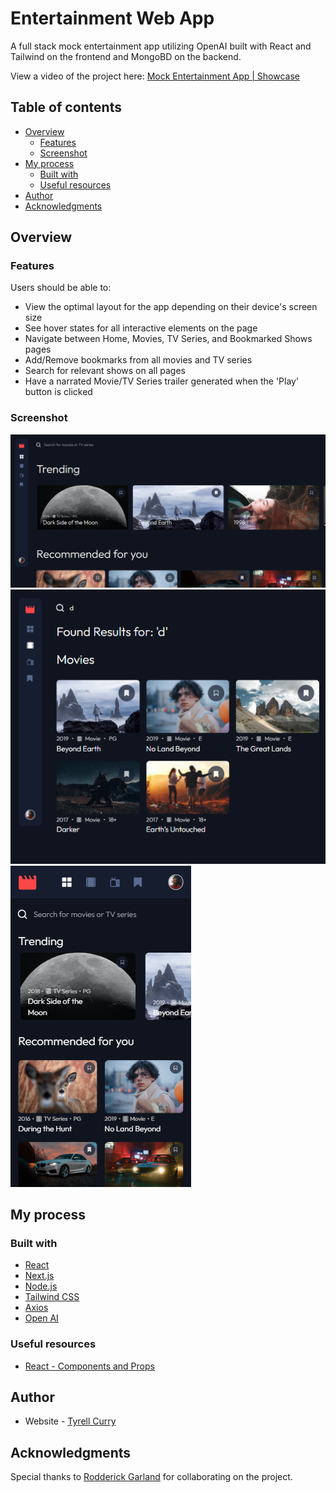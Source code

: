 # Entertainment Web App 

A full stack mock entertainment app utilizing OpenAI built with React and Tailwind on the frontend and MongoBD on the backend.

View a video of the project here: [Mock Entertainment App | Showcase](https://youtu.be/hHi97I-EuT0)

## Table of contents

- [Overview](#overview)
  - [Features](#the-challenge)
  - [Screenshot](#screenshot)
- [My process](#my-process)
  - [Built with](#built-with)
  - [Useful resources](#useful-resources)
- [Author](#author)
- [Acknowledgments](#acknowledgments)

## Overview

### Features

Users should be able to:

- View the optimal layout for the app depending on their device's screen size
- See hover states for all interactive elements on the page
- Navigate between Home, Movies, TV Series, and Bookmarked Shows pages
- Add/Remove bookmarks from all movies and TV series
- Search for relevant shows on all pages
- Have a narrated Movie/TV Series trailer generated when the 'Play' button is clicked

### Screenshot

![](./screenshots/desktop.png)
![](./screenshots/tablet.png)
![](./screenshots/mobile.png)

## My process

### Built with

- [React](https://reactjs.org/) 
- [Next.js](https://nextjs.org/) 
- [Node.js](https://nodejs.org/en/)
- [Tailwind CSS](https://tailwindcss.com/)
- [Axios](https://axios-http.com/)
- [Open AI](https://platform.openai.com/)

### Useful resources

- [React - Components and Props](https://reactjs.org/docs/components-and-props.html)

## Author

- Website - [Tyrell Curry](https://tyrellcurry.io)

## Acknowledgments

Special thanks to [Rodderick Garland](https://github.com/zencoder24) for collaborating on the project.
